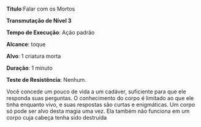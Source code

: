 **Titulo**:Falar com os Mortos

**Transmutação de Nível 3**

**Tempo de Execução**: Ação padrão

**Alcance**: toque

**Alvo**: 1 criatura morta

**Duração**: 1 minuto

**Teste de Resistência**: Nenhum.

Você concede um pouco de vida a um cadáver, suficiente para que ele responda suas perguntas. O conhecimento do corpo é limitado ao que ele tinha enquanto vivo, e suas respostas são curtas e enigmáticas. 
Um corpo só pode ser alvo desta magia uma vez. Ela também não funciona em um corpo cuja cabeça tenha sido destruída
